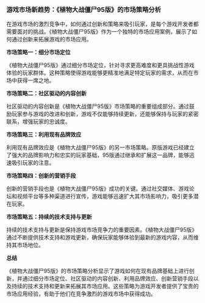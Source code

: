 ### 游戏市场新趋势：《植物大战僵尸95版》的市场策略分析

在游戏市场的激烈竞争中，如何通过创新和策略来吸引玩家，是每个游戏开发者都需要面对的挑战。《植物大战僵尸95版》作为一个独特的市场应用案例，展示了如何通过创新来拓展游戏的市场应用。

**市场策略一：细分市场定位**

《植物大战僵尸95版》通过细分市场定位，针对寻求更高难度和更具挑战性游戏体验的玩家群体。这种策略使得游戏能够更精准地满足特定玩家的需求，从而在市场中获得一席之地。

**市场策略二：社区驱动的内容创新**

社区驱动的内容创新是《植物大战僵尸95版》市场策略的重要组成部分。通过鼓励玩家参与游戏的改进和创新，游戏不仅能够持续更新，还能够保持与玩家的紧密联系，增强玩家的忠诚度。

**市场策略三：利用现有品牌效应**

利用现有品牌效应是《植物大战僵尸95版》的另一市场策略。原版游戏已经建立了强大的品牌影响力和忠实的玩家基础，95版通过继承和扩展这一品牌，能够迅速吸引玩家的注意。

**市场策略四：创新的营销手段**

创新的营销手段也是《植物大战僵尸95版》成功的关键。通过社交媒体、游戏论坛和视频平台等多种渠道进行宣传，游戏能够迅速扩大其市场影响力，吸引更多潜在玩家。

**市场策略五：持续的技术支持与更新**

持续的技术支持与更新是保持游戏市场竞争力的重要因素。《植物大战僵尸95版》通过不断提供技术支持和游戏更新，确保玩家能够体验到最新的游戏内容，从而维持其市场地位。

**总结**

《植物大战僵尸95版》的市场策略分析显示了游戏如何在现有品牌基础上进行创新，并通过细分市场定位、社区驱动的内容创新、利用品牌效应、创新营销手段以及持续的技术支持和更新来拓展其市场应用。这些策略为游戏开发者提供了宝贵的市场应用经验，有助于他们在竞争激烈的游戏市场中获得成功。